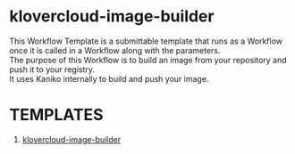# klovercloud-image-builder

This Workflow Template is a submittable template that runs as a Workflow once it is called in a Workflow along with the parameters. <br>
The purpose of this Workflow is to build an image from your repository and push it to your registry. <br>
It uses Kaniko internally to build and push your image.

# TEMPLATES

1. [klovercloud-image-builder](https://github.com/klovercloud-ci-cd/gitops-marketplace/blob/main/Workflows/klovercloud-image-builder/versions/0.0.1/docs/klovercloud-image-builder.md)